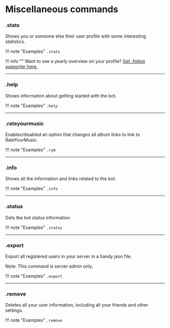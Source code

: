 # Miscellaneous commands

### .stats

Shows you or someone else their user profile with some interesting statistics.

!!! note "Examples"
    `.stats`

!!! info ""
    Want to see a yearly overview on your profile? <a href="/supporter/">Get .fmbot supporter here.</a>

---

### .help 

Shows information about getting started with the bot.

!!! note "Examples"
    `.help`

---

### .rateyourmusic

Enables/disabled an option that changes all album links to link to RateYourMusic.

!!! note "Examples"
    `.rym`

---

### .info

Shows all the information and links related to the bot.

!!! note "Examples"
    `.info`

---
### .status

Gets the bot status information.

!!! note "Examples"
    `.status`

---
### .export

Export all registered users in your server in a handy json file.

Note: This command is server admin only.

!!! note "Examples"
    `.export`

---
### .remove

Deletes all your user information, including all your friends and other settings.

!!! note "Examples"
    `.remove`
